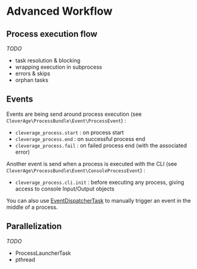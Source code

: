 Advanced Workflow
=================

## Process execution flow

_TODO_ 
* task resolution & blocking
* wrapping execution in subprocess
* errors & skips
* orphan tasks

## Events

Events are being send around process execution (see `CleverAge\ProcessBundle\Event\ProcessEvent`) :
* `cleverage_process.start` : on process start
* `cleverage_process.end` : on successful process end
* `cleverage_process.fail` : on failed process end (with the associated error)

Another event is send when a process is executed with the CLI (see `CleverAge\ProcessBundle\Event\ConsoleProcessEvent`) :
* `cleverage_process.cli.init` : before executing any process, giving access to console Input/Output objects

You can also use [EventDispatcherTask](reference/tasks/event_dispatcher_task.md) to manually trigger an event in the middle of a process.

## Parallelization

_TODO_
* ProcessLauncherTask
* pthread
